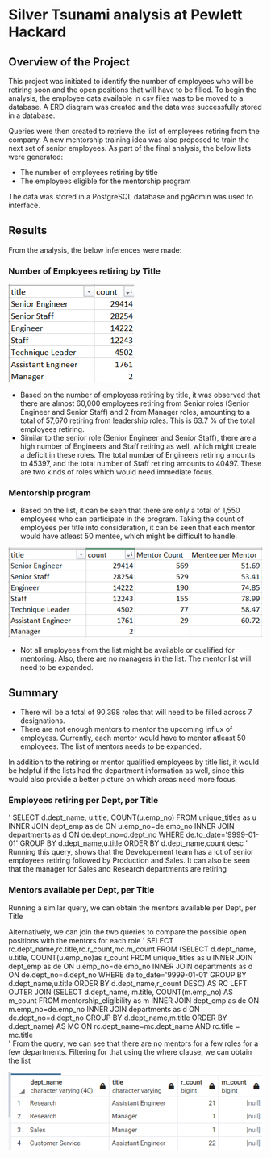 # Silver Tsunami analysis at Pewlett Hackard

## Overview of the Project
This project was initiated to identify the number of employees who will be retiring soon and the open positions that will have to be filled. To begin the analysis, the employee data available in csv files was to be moved to a database. A ERD diagram was created and the data was successfully stored in a database. 

Queries were then created to retrieve the list of employees retiring from the company. A new mentorship training idea was also proposed to train the next set of senior employees. As part of the final analysis, the below lists were generated:
- The number of employees retiring by title
- The employees eligible for the mentorship program

The data was stored in a PostgreSQL database and pgAdmin was used to interface.

## Results
From the analysis, the below inferences were made:

### Number of Employees retiring by Title

![Retiring Employee Count](https://github.com/Dhanushree27/Pewlett-Hackard-Analysis/blob/main/Images/Retiring_count_by_title.PNG) 

- Based on the number of employess retiring by title, it was observed that there are almost 60,000 employees retiring from Senior roles (Senior Engineer and Senior Staff) and 2 from Manager roles, amounting to a total of 57,670 retiring from leadership roles. This is 63.7 % of the total employees retiring.  
- Similar to the senior role (Senior Engineer and Senior Staff), there are a high number of Engineers and Staff retiring as well, which might create a deficit in these roles. The total number of Engineers retiring amounts to 45397, and the total number of Staff retiring amounts to 40497. These are two kinds of roles which would need immediate focus.

### Mentorship program

- Based on the list, it can be seen that there are only a total of 1,550 employees who can participate in the program. Taking the count of employees per title into consideration, it can be seen that each mentor would have atleast 50 mentee, which might be difficult to handle. 

![Mentee per Mentor](https://github.com/Dhanushree27/Pewlett-Hackard-Analysis/blob/main/Images/Mentee_per_Mentor.PNG)

- Not all employees from the list might be available or qualified for mentoring. Also, there are no managers in the list. The mentor list will need to be expanded. 

## Summary

- There will be a total of 90,398 roles that will need to be filled across 7 designations.
- There are not enough mentors to mentor the upcoming influx of employess. Currently, each mentor would have to mentor atleast 50 employees. The list of mentors needs to be expanded.

In addition to the retiring or mentor qualified employees by title list, it would be helpful if the lists had the department information as well, since this would also provide a better picture on which areas need more focus.

### Employees retiring per Dept, per Title
'
    SELECT d.dept_name, u.title,  COUNT(u.emp_no) 
    FROM unique_titles as u
    INNER JOIN dept_emp as de
    ON u.emp_no=de.emp_no
    INNER JOIN departments as d
    ON de.dept_no=d.dept_no
    WHERE de.to_date='9999-01-01'
    GROUP BY d.dept_name,u.title
    ORDER BY d.dept_name,count desc
'
Running this query, shows that the Developement team has a lot of senior employees retiring followed by Production and Sales. It can also be seen that the manager for Sales and Research departments are retiring

### Mentors available per Dept, per Title
Running a similar query, we can obtain the mentors available per Dept, per Title

Alternatively, we can join the two queries to compare the possible open positions with the mentors for each role
'
    SELECT rc.dept_name,rc.title,rc.r_count,mc.m_count
    FROM (SELECT d.dept_name, u.title,  COUNT(u.emp_no)as r_count
            FROM unique_titles as u
            INNER JOIN dept_emp as de
            ON u.emp_no=de.emp_no
            INNER JOIN departments as d
            ON de.dept_no=d.dept_no
            WHERE de.to_date='9999-01-01'
            GROUP BY d.dept_name,u.title
            ORDER BY d.dept_name,r_count DESC) AS RC
    LEFT OUTER JOIN (SELECT d.dept_name, m.title,  COUNT(m.emp_no) AS m_count
            FROM mentorship_eligibility as m
            INNER JOIN dept_emp as de
            ON m.emp_no=de.emp_no
            INNER JOIN departments as d
            ON de.dept_no=d.dept_no
            GROUP BY d.dept_name,m.title
            ORDER BY d.dept_name) AS MC
    ON rc.dept_name=mc.dept_name AND rc.title = mc.title                        
'
From the query, we can see that there are no mentors for a few roles for a few departments. Filtering for that using the where clause, we can obtain the list 

![No Mentor](https://github.com/Dhanushree27/Pewlett-Hackard-Analysis/blob/main/Images/No_Mentor.PNG)







